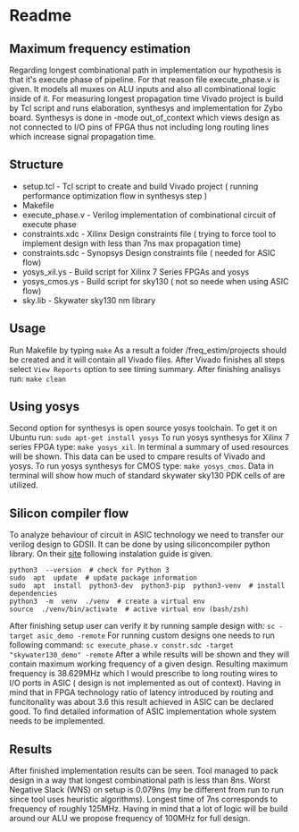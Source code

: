 
# Readme

  

## Maximum frequency estimation

Regarding longest combinational path in implementation our hypothesis is that it's execute phase of pipeline. For that reason file execute_phase.v is given. It models all muxes on ALU inputs and also all combinational logic inside of it. For measuring longest propagation time Vivado project is build by Tcl script and runs elaboration, synthesys and implementation for Zybo board. Synthesys is done in -mode out_of_context which views design as not connected to I/O pins of FPGA thus not including long routing lines which increase signal propagation time.

## Structure

- setup.tcl - Tcl script to create and build Vivado project ( running performance optimization flow in synthesys step )
- Makefile
- execute_phase.v - Verilog implementation of combinational circuit of execute phase
- constraints.xdc - Xilinx Design constraints file ( trying to force tool to implement design with less than 7ns max propagation time)
- constraints.sdc - Synopsys Design constraints file ( needed for ASIC flow)
- yosys_xil.ys - Build script for Xilinx 7 Series FPGAs and yosys
- yosys_cmos.ys - Build script for sky130 ( not so neede when using ASIC flow)
- sky.lib - Skywater sky130 nm library

## Usage

Run Makefile by typing ``` make ```
As a result a folder /freq_estim/projects should be created and it will contain all Vivado files. After Vivado finishes all steps select ```View Reports``` option to see timing summary.
After finishing analisys run: ``` make clean ```

## Using yosys

Second option for synthesys is open source yosys toolchain. To get it on Ubuntu run:
``` sudo apt-get install yosys ```
To run yosys synthesys for Xilinx 7 series FPGA type:
``` make yosys_xil ```. In terminal a summary of used resources will be shown. This data can be used to cmpare results of Vivado and yosys.
To run yosys synthesys for CMOS type:
``` make yosys_cmos ```. Data in terminal will show how much of standard skywater sky130 PDK cells of  are utilized.

## Silicon compiler flow

To analyze behaviour of circuit in ASIC technology we need to transfer our verilog design to GDSII. It can be done by using siliconcompiler python library. On their [site](https://docs.siliconcompiler.com/en/stable/user_guide/installation.html) following instalation guide is given.
```
python3  --version  # check for Python 3
sudo  apt  update  # update package information
sudo  apt  install  python3-dev  python3-pip  python3-venv  # install dependencies
python3  -m  venv  ./venv  # create a virtual env
source  ./venv/bin/activate  # active virtual env (bash/zsh)
```
After finishing setup user can verify it by running sample design with:
``` sc -target asic_demo -remote ```
For running custom designs one needs to run following command:
``` sc execute_phase.v constr.sdc -target "skywater130_demo" -remote ```
After a while results will be shown and they will contain maximum working frequency of a given design. Resulting maximum frequency is 38.629MHz which I would prescribe to long routing wires to I/O ports in ASIC ( design is not implemented as out of context). Having in mind that in FPGA technology ratio of latency introduced by routing and funcitonality was about 3.6 this result achieved in ASIC can be declared good. To find detailed information of ASIC implementation whole system needs to be implemented.

## Results

After finished implementation results can be seen. Tool managed to pack design in a way that longest combinational path is less than 8ns. Worst Negative Slack (WNS) on setup is 0.079ns (my be different from run to run since tool uses heuristic algorithms). Longest time of 7ns corresponds to frequency of roughly 125MHz. Having in mind that a lot of logic will be build around our ALU we propose frequency of 100MHz for full design.